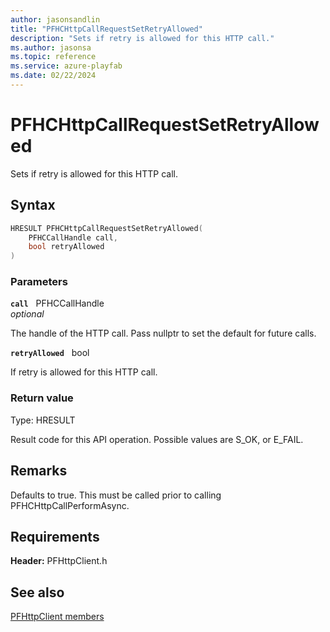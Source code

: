 ```yaml
---
author: jasonsandlin
title: "PFHCHttpCallRequestSetRetryAllowed"
description: "Sets if retry is allowed for this HTTP call."
ms.author: jasonsa
ms.topic: reference
ms.service: azure-playfab
ms.date: 02/22/2024
---
```


# PFHCHttpCallRequestSetRetryAllowed  

Sets if retry is allowed for this HTTP call.  

## Syntax  
  
```cpp
HRESULT PFHCHttpCallRequestSetRetryAllowed(  
    PFHCCallHandle call,  
    bool retryAllowed  
)  
```  
  
### Parameters  
  
**`call`** &nbsp; PFHCCallHandle  
*optional*  
  
The handle of the HTTP call. Pass nullptr to set the default for future calls.  
  
**`retryAllowed`** &nbsp; bool  
  
If retry is allowed for this HTTP call.  
  
  
### Return value
Type: HRESULT
  
Result code for this API operation. Possible values are S_OK, or E_FAIL.
  
## Remarks  
  
Defaults to true. This must be called prior to calling PFHCHttpCallPerformAsync.
  
## Requirements  
  
**Header:** PFHttpClient.h
  
## See also  
[PFHttpClient members](../pfhttpclient_members.md)  

  
  
